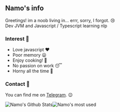## Namo's info
Greetings! im a noob living in... errr, sorry, I forgot. 😢    
Dev JVM and Javascript / Typescript  learning nlp

### Interest 🐾
- Love javascript ❤️
- Poor memory 😦
- Enjoy cooking! 🍥
- No passion on work 😴
- Horny all the time 🥰

### Contact 📄
You can find me on [Telegram][tg]. 😉

<img align="center" alt="Namo's Github Stats" src="https://github-readme-stats.vercel.app/api?username=namolite&hide=prs,issues,contribs&count_private=true&show_icons=true&show_owner=true" /><img align="center" alt="Namo's most used " src="https://github-readme-stats.vercel.app/api/top-langs/?username=namolite&layout=compact" />

[tg]:https://t.me/unlimited_echo_bot
